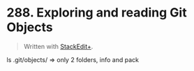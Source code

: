 # 288. Exploring and reading Git Objects


> Written with [StackEdit+](https://stackedit.net/).


ls .git/objects/ =>
only 2 folders, info and pack

<!--stackedit_data:
eyJoaXN0b3J5IjpbLTg1NTkzMjA0NSwxODYyNzcxNDUyXX0=
-->